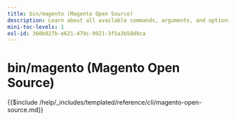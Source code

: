 ```yaml
---
title: bin/magento (Magento Open Source)
description: Learn about all available commands, arguments, and options for the Magento Open Source bin/magento command-line tool.
mini-toc-levels: 1
exl-id: 360b027b-e621-479c-9921-3f5a3b58d9ca
---
```

# bin/magento (Magento Open Source)

{{$include /help/_includes/templated/reference/cli/magento-open-source.md}}
